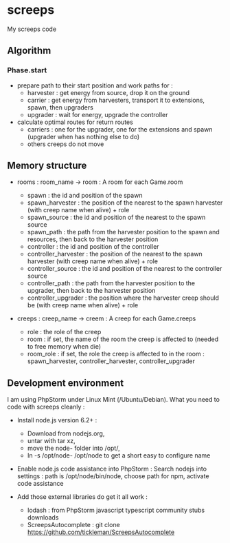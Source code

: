 # screeps
My screeps code

## Algorithm

### Phase.start

* prepare path to their start position and work paths for :
    * harvester : get energy from source, drop it on the ground
    * carrier : get energy from harvesters, transport it to extensions, spawn, then upgraders
    * upgrader : wait for energy, upgrade the controller
* calculate optimal routes for return routes
    * carriers : one for the upgrader, one for the extensions and spawn (upgrader when has nothing else to do)
    * others creeps do not move

## Memory structure

* rooms : room_name -> room : A room for each Game.room
    * spawn : the id and position of the spawn
    * spawn_harvester : the position of the nearest to the spawn harvester (with creep name when alive) + role
    * spawn_source : the id and position of the nearest to the spawn source
    * spawn_path : the path from the harvester position to the spawn and resources, then back to the harvester position
    * controller : the id and position of the controller
    * controller_harvester : the position of the nearest to the spawn harvester (with creep name when alive) + role
    * controller_source : the id and position of the nearest to the controller source
    * controller_path : the path from the harvester position to the upgrader, then back to the harvester position
    * controller_upgrader : the position where the harvester creep should be (with creep name when alive) + role

* creeps : creep_name -> creem : A creep for each Game.creeps
    * role : the role of the creep
    * room : if set, the name of the room the creep is affected to (needed to free memory when die)
    * room_role : if set, the role the creep is affected to in the room :
                  spawn_harvester, controller_harvester, controller_upgrader

## Development environment

I am using PhpStorm under Linux Mint (/Ubuntu/Debian).
What you need to code with screeps cleanly :

* Install node.js version 6.2+ :
    * Download from nodejs.org,
    * untar with tar xz,
    * move the node-<tab> folder into /opt/,
    * ln -s /opt/node-<tab> /opt/node to get a short easy to configure name

* Enable node.js code assistance into PhpStorm :
Search nodejs into settings : path is /opt/node/bin/node, choose path for npm, activate code assistance

* Add those external libraries do get it all work :
    * lodash : from PhpStorm javascript typescript community stubs downloads
    * ScreepsAutocomplete : git clone https://github.com/tickleman/ScreepsAutocomplete

